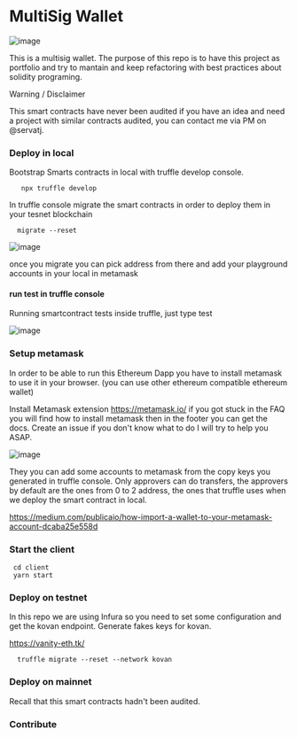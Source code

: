 # MultiSig Wallet


![image](https://user-images.githubusercontent.com/3521485/131924357-51ff1cd3-bd33-4540-aefc-eeee359c6f67.png)

This is a multisig wallet. The purpose of this repo is to have this project as portfolio and try to mantain and keep refactoring with best practices about solidity programing.

Warning / Disclaimer

This smart contracts have never been audited if you have an idea and need a project with similar contracts audited, you can contact me via PM on @servatj.

### Deploy in local

Bootstrap Smarts contracts in local with truffle develop console.

```
   npx truffle develop
```

In truffle console migrate the smart contracts in order to deploy them in your tesnet blockchain

```
  migrate --reset
```

![image](https://user-images.githubusercontent.com/3521485/131921749-b8cbb30b-f7b0-4722-8496-701984a7d819.png)

once you migrate you can pick address from there and add your playground accounts in your local in metamask

#### run test in truffle console

Running smartcontract tests inside truffle, just type test

![image](https://user-images.githubusercontent.com/3521485/131922483-42d58307-9579-4f7e-93cb-f84a597b0b9a.png)

### Setup metamask

In order to be able to run this Ethereum Dapp you have to install metamask to use it in your browser. (you can use other ethereum compatible ethereum wallet)

Install Metamask extension https://metamask.io/ if you got stuck in the FAQ you will find how to install metamask then in the footer you can get the docs. Create an issue if you don't know what to do I will try to help you ASAP.

![image](https://user-images.githubusercontent.com/3521485/131923366-bcc47670-d3c2-4204-9279-300af316f85a.png)

They you can add some accounts to metamask from the copy keys you generated in truffle console. Only approvers can do transfers, the approvers by default are the ones from 0 to 2 address, the ones that truffle uses when we deploy the smart contract in local.

https://medium.com/publicaio/how-import-a-wallet-to-your-metamask-account-dcaba25e558d

### Start the client

 ```
  cd client
  yarn start
 ```

### Deploy on testnet

In this repo we are using Infura so you need to set some configuration and get the kovan endpoint.
Generate fakes keys for kovan.

https://vanity-eth.tk/

```
  truffle migrate --reset --network kovan
```

### Deploy on mainnet

Recall that this smart contracts hadn't been audited.

### Contribute
